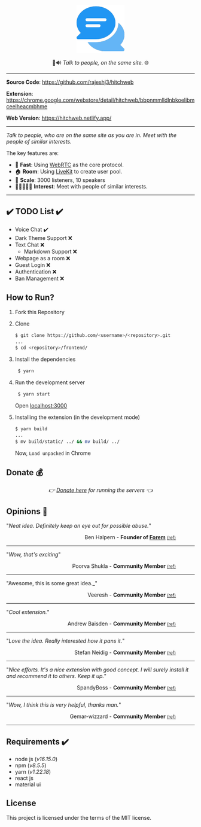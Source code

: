 <p align="center">
  <a href="https://hitchweb.netlify.app"><img src="https://raw.githubusercontent.com/RajeshJ3/hitchweb/main/assets/images/logo/128.png" alt="Hitchweb"></a>
</p>
<p align="center">
    💬🔊 <em>Talk to people, on the same site.</em> 🌐
</p>

---

**Source Code**: <a href="https://github.com/rajeshj3/hitchweb" target="_blank">https://github.com/rajeshj3/hitchweb</a>

**Extension**: <a href="https://chrome.google.com/webstore/detail/hitchweb/bbpnmmlldlnbkoelibmceelheacmbhme" target="_blank">https://chrome.google.com/webstore/detail/hitchweb/bbpnmmlldlnbkoelibmceelheacmbhme</a>

**Web Version**: <a href="https://hitchweb.netlify.app/" target="_blank">https://hitchweb.netlify.app/</a>

---

_Talk to people, who are on the same site as you are in. Meet with the people of similar interests._

The key features are:

- 🚀 **Fast**: Using [WebRTC](https://webrtc.org/) as the core protocol.
- 🏠 **Room**: Using [LiveKit](https://livekit.io/) to create user pool.
- 🚀 **Scale**: 3000 listeners, 10 speakers
- 🧑🏼‍🤝‍🧑🏼 **Interest**: Meet with people of similar interests.

---

## ✔️ TODO List ✔️

- Voice Chat ✔️
- Dark Theme Support ❌
- Text Chat ❌
  - Markdown Support ❌
- Webpage as a room ❌
- Guest Login ❌
- Authentication ❌
- Ban Management ❌

## How to Run?

1. Fork this Repository

2. Clone

   ```bash
   $ git clone https://github.com/<username>/<repository>.git
   ...
   $ cd <repository>/frontend/
   ```

3. Install the dependencies

   ```bash
    $ yarn
   ```

4. Run the development server

   ```bash
    $ yarn start
   ```

   Open [localhost:3000](http://localhost:3000)

5. Installing the extension (in the development mode)

    ``` bash
    $ yarn build
    ...
    $ mv build/static/ ../ && mv build/ ../
    ```

    Now, `Load unpacked` in Chrome

## Donate 💰

<p align="center">
    <em>👉 <a href="https://paypal.me/rajeshj3?country.x=IN&locale.x=en_GB" target="_blank">Donate here</a> for running the servers 👈</em>
</p>

## Opinions 💬

"_Neat idea. Definitely keep an eye out for possible abuse._"

<div style="text-align: right; margin-right: 10%;">Ben Halpern - <strong>Founder of <a href="https://www.forem.com/" target="_blank">Forem</a></strong> <a href="https://dev.to/ben/comment/1p68a" target="_blank"><small>(ref)</small></a></div>

---

"_Wow, that's exciting_"

<div style="text-align: right; margin-right: 10%;">Poorva Shukla - <strong>Community Member</strong> <a href="https://dev.to/poorvaxshukla/comment/1p6gj" target="_blank"><small>(ref)</small></a></div>

---

"Awesome, this is some great idea.\_"

<div style="text-align: right; margin-right: 10%;">Veeresh - <strong>Community Member</strong> <a href="https://dev.to/veerreshr/comment/1p6c8" target="_blank"><small>(ref)</small></a></div>

---

"_Cool extension._"

<div style="text-align: right; margin-right: 10%;">Andrew Baisden - <strong>Community Member</strong> <a href="https://dev.to/andrewbaisden/comment/1p8l5" target="_blank"><small>(ref)</small></a></div>

---

"_Love the idea. Really interested how it pans it._"

<div style="text-align: right; margin-right: 10%;">Stefan Neidig - <strong>Community Member</strong> <a href="https://dev.to/dasheck0/comment/1p6i3" target="_blank"><small>(ref)</small></a></div>

---

"_Nice efforts. It's a nice extension with good concept. I will surely install it and recommend it to others. Keep it up._"

<div style="text-align: right; margin-right: 10%;">SpandyBoss - <strong>Community Member</strong> <a href="https://dev.to/spandyboss/comment/1p7i1" target="_blank"><small>(ref)</small></a></div>

---

"_Wow, I think this is very helpful, thanks man._"

<div style="text-align: right; margin-right: 10%;">Gemar-wizzard - <strong>Community Member</strong> <a href="https://dev.to/gemarpets/comment/1p82p" target="_blank"><small>(ref)</small></a></div>

---

## Requirements ✔️

- node js (_v16.15.0_)
- npm (_v8.5.5_)
- yarn (_v1.22.18_)
- react js
- material ui

## License

This project is licensed under the terms of the MIT license.

